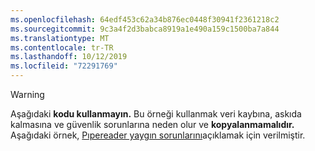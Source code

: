 ```yaml
---
ms.openlocfilehash: 64edf453c62a34b876ec0448f30941f2361218c2
ms.sourcegitcommit: 9c3a4f2d3babca8919a1e490a159c1500ba7a844
ms.translationtype: MT
ms.contentlocale: tr-TR
ms.lasthandoff: 10/12/2019
ms.locfileid: "72291769"
---
```

> [!WARNING]
> Aşağıdaki **kodu kullanmayın.** Bu örneği kullanmak veri kaybına, askıda kalmasına ve güvenlik sorunlarına neden olur ve **kopyalanmamalıdır.** Aşağıdaki örnek, [Pıpereader yaygın sorunlarını](#gotchas)açıklamak için verilmiştir.